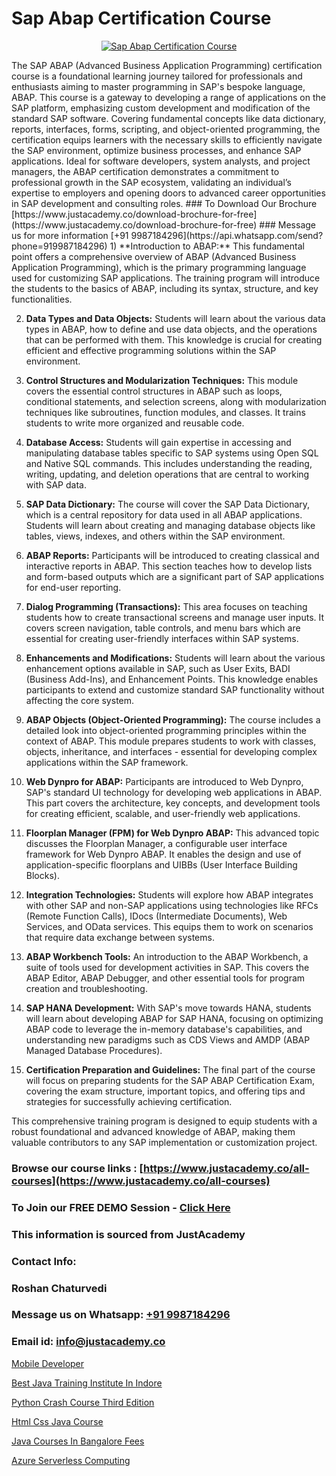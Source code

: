 # Sap Abap Certification Course

<p align="center">
  <a href="https://justacademy.co/course-detail/sap-abap-training">
    <img src="https://justacademy.co/storage2/course_image/1707212883_course_image.webp" alt="Sap Abap Certification Course">
  </a>
</p>
The SAP ABAP (Advanced Business Application Programming) certification course is a foundational learning journey tailored for professionals and enthusiasts aiming to master programming in SAP's bespoke language, ABAP. This course is a gateway to developing a range of applications on the SAP platform, emphasizing custom development and modification of the standard SAP software. Covering fundamental concepts like data dictionary, reports, interfaces, forms, scripting, and object-oriented programming, the certification equips learners with the necessary skills to efficiently navigate the SAP environment, optimize business processes, and enhance SAP applications. Ideal for software developers, system analysts, and project managers, the ABAP certification demonstrates a commitment to professional growth in the SAP ecosystem, validating an individual’s expertise to employers and opening doors to advanced career opportunities in SAP development and consulting roles.
### To Download Our Brochure [https://www.justacademy.co/download-brochure-for-free](https://www.justacademy.co/download-brochure-for-free)
### Message us for more information [+91 9987184296](https://api.whatsapp.com/send?phone=919987184296)
1) **Introduction to ABAP:** This fundamental point offers a comprehensive overview of ABAP (Advanced Business Application Programming), which is the primary programming language used for customizing SAP applications. The training program will introduce the students to the basics of ABAP, including its syntax, structure, and key functionalities.

2) **Data Types and Data Objects:** Students will learn about the various data types in ABAP, how to define and use data objects, and the operations that can be performed with them. This knowledge is crucial for creating efficient and effective programming solutions within the SAP environment.

3) **Control Structures and Modularization Techniques:** This module covers the essential control structures in ABAP such as loops, conditional statements, and selection screens, along with modularization techniques like subroutines, function modules, and classes. It trains students to write more organized and reusable code.

4) **Database Access:** Students will gain expertise in accessing and manipulating database tables specific to SAP systems using Open SQL and Native SQL commands. This includes understanding the reading, writing, updating, and deletion operations that are central to working with SAP data.

5) **SAP Data Dictionary:** The course will cover the SAP Data Dictionary, which is a central repository for data used in all ABAP applications. Students will learn about creating and managing database objects like tables, views, indexes, and others within the SAP environment.

6) **ABAP Reports:** Participants will be introduced to creating classical and interactive reports in ABAP. This section teaches how to develop lists and form-based outputs which are a significant part of SAP applications for end-user reporting.

7) **Dialog Programming (Transactions):** This area focuses on teaching students how to create transactional screens and manage user inputs. It covers screen navigation, table controls, and menu bars which are essential for creating user-friendly interfaces within SAP systems.

8) **Enhancements and Modifications:** Students will learn about the various enhancement options available in SAP, such as User Exits, BADI (Business Add-Ins), and Enhancement Points. This knowledge enables participants to extend and customize standard SAP functionality without affecting the core system.

9) **ABAP Objects (Object-Oriented Programming):** The course includes a detailed look into object-oriented programming principles within the context of ABAP. This module prepares students to work with classes, objects, inheritance, and interfaces - essential for developing complex applications within the SAP framework.

10) **Web Dynpro for ABAP:** Participants are introduced to Web Dynpro, SAP's standard UI technology for developing web applications in ABAP. This part covers the architecture, key concepts, and development tools for creating efficient, scalable, and user-friendly web applications.

11) **Floorplan Manager (FPM) for Web Dynpro ABAP:** This advanced topic discusses the Floorplan Manager, a configurable user interface framework for Web Dynpro ABAP. It enables the design and use of application-specific floorplans and UIBBs (User Interface Building Blocks).

12) **Integration Technologies:** Students will explore how ABAP integrates with other SAP and non-SAP applications using technologies like RFCs (Remote Function Calls), IDocs (Intermediate Documents), Web Services, and OData services. This equips them to work on scenarios that require data exchange between systems.

13) **ABAP Workbench Tools:** An introduction to the ABAP Workbench, a suite of tools used for development activities in SAP. This covers the ABAP Editor, ABAP Debugger, and other essential tools for program creation and troubleshooting.

14) **SAP HANA Development:** With SAP's move towards HANA, students will learn about developing ABAP for SAP HANA, focusing on optimizing ABAP code to leverage the in-memory database's capabilities, and understanding new paradigms such as CDS Views and AMDP (ABAP Managed Database Procedures).

15) **Certification Preparation and Guidelines:** The final part of the course will focus on preparing students for the SAP ABAP Certification Exam, covering the exam structure, important topics, and offering tips and strategies for successfully achieving certification.

This comprehensive training program is designed to equip students with a robust foundational and advanced knowledge of ABAP, making them valuable contributors to any SAP implementation or customization project.

### Browse our course links : [https://www.justacademy.co/all-courses](https://www.justacademy.co/all-courses) 
### To Join our FREE DEMO Session - [Click Here](https://www.justacademy.co/register-for-course-demo)


### This information is sourced from JustAcademy
### Contact Info:
### Roshan Chaturvedi
### Message us on Whatsapp: [+91 9987184296](https://api.whatsapp.com/send?phone=919987184296)
### Email id: [info@justacademy.co](mailto:info@justacademy.co)
                
[Mobile Developer](https://www.linkedin.com/pulse/mobile-developer-justacademy-beangaluru-ahirc?trackingId=JiCqdtVeV8ld%2BRAAYOoWuw%3D%3D&lipi=urn%3Ali%3Apage%3Ad_flagship3_company_admin%3BnaEHpVmnQ1Kh9Nsd8yGz%2BA%3D%3D)

[Best Java Training Institute In Indore](https://www.linkedin.com/pulse/best-java-training-institute-indore-justacademy-chandigarh-nzsxe?trackingId=29SBOiSHCNyHci9dOS3dRA%3D%3D&lipi=urn%3Ali%3Apage%3Ad_flagship3_company_admin%3BihWdGtFLSGiUoHftbcLC7g%3D%3D)

[Python Crash Course Third Edition](https://medium.com/@shivamja27/python-crash-course-third-edition-03cb1ec8f435)

[Html Css Java Course](https://medium.com/@mistersumit961/html-css-java-course-efccda1e4ca1)

[Java Courses In Bangalore Fees](https://justacademyin.github.io/justacademy/java-courses-in-bangalore-fees)

[Azure Serverless Computing](https://justacademyin.github.io/justacademy/azure-serverless-computing)

